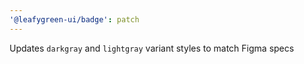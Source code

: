 ```yaml
---
'@leafygreen-ui/badge': patch
---
```


Updates `darkgray` and `lightgray` variant styles to match Figma specs
